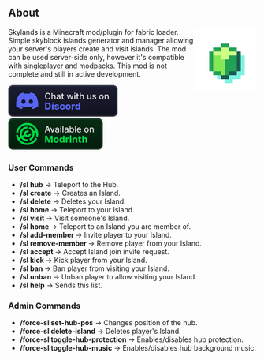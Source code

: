 ## About
<!-- modrinth_exclude.start -->
<img align="right" width="128" src="src/main/resources/assets/skylands/icon.png">
<!-- modrinth_exclude.end -->

Skylands is a Minecraft mod/plugin for fabric loader. Simple skyblock islands generator and manager allowing your
server's players create and visit islands. The mod can be used server-side only, however it's compatible with singleplayer
and modpacks. This mod is not complete and still in active development.

[![Discord Server](https://raw.githubusercontent.com/intergrav/devins-badges/v2/assets/cozy/social/discord-plural_64h.png)](https://discord.gg/DcemWeskeZ)
[![Modrinth Page](https://raw.githubusercontent.com/intergrav/devins-badges/v2/assets/cozy/available/modrinth_64h.png)](https://modrinth.com/mod/skylands)

### User Commands

- **/sl hub** -> Teleport to the Hub.
- **/sl create** -> Creates an Island.
- **/sl delete** -> Deletes your Island.
- **/sl home** -> Teleport to your Island.
- **/sl visit <player>** -> Visit someone's Island.
- **/sl home <player>** -> Teleport to an Island you are member of.
- **/sl add-member <player>** -> Invite player to your Island.
- **/sl remove-member <player>** -> Remove player from your Island.
- **/sl accept <player>** -> Accept Island join invite request.
- **/sl kick <player>** -> Kick player from your Island.
- **/sl ban <player>** -> Ban player from visiting your Island.
- **/sl unban <player>** -> Unban player to allow visiting your Island.
- **/sl help** -> Sends this list.

### Admin Commands

- **/force-sl set-hub-pos** -> Changes position of the hub.
- **/force-sl delete-island <player>** -> Deletes player's Island.
- **/force-sl toggle-hub-protection** -> Enables/disables hub protection.
- **/force-sl toggle-hub-music** -> Enables/disables hub background music.

